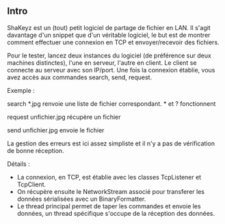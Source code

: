 ## Intro

ShaKeyz est un (tout) petit logiciel de partage de fichier en LAN.
Il s'agit davantage d'un snippet que d'un véritable logiciel, le but est de montrer comment effectuer une connexion en TCP et envoyer/recevoir des fichiers.

Pour le tester, lancez deux instances du logiciel (de préférence sur deux machines distinctes), l'une en serveur, l'autre en client.
Le client se connecte au serveur avec son IP/port.
Une fois la connexion établie, vous avez accès aux commandes search, send, request.

Exemple :

search *.jpg
renvoie une liste de fichier correspondant. * et ? fonctionnent

request unfichier.jpg
récupère un fichier

send unfichier.jpg
envoie le fichier



La gestion des erreurs est ici assez simpliste et il n'y a pas de vérification de bonne réception.


Détails :

- La connexion, en TCP, est établie avec les classes TcpListener et TcpClient.
- On récupère ensuite le NetworkStream associé pour transferer les données sérialisées avec un BinaryFormatter.
- Le thread principal permet de taper les commandes et envoie les données, un thread spécifique s'occupe de la réception des données.
